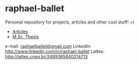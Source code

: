 # raphael-ballet
Personal repository for projects, articles and other cool stuff! =)

- [Articles](https://github.com/rballet/raphael-ballet/tree/master/Articles)
- [M.Sc. Thesis](https://github.com/rballet/raphael-ballet/tree/master/Master's%20Thesis)

e-mail: raphaelballet@gmail.com
LinkedIn: http://www.linkedin.com/in/raphael-ballet
Lattes: http://lattes.cnpq.br/3489385840214713
